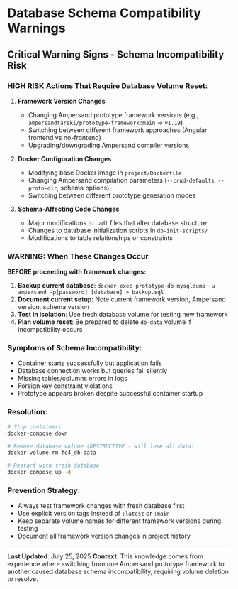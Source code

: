 # Database Schema Compatibility Warnings

## Critical Warning Signs - Schema Incompatibility Risk

### HIGH RISK Actions That Require Database Volume Reset:

1. **Framework Version Changes**
   - Changing Ampersand prototype framework versions (e.g., `ampersandtarski/prototype-framework:main` → `v1.19`)
   - Switching between different framework approaches (Angular frontend vs no-frontend)
   - Upgrading/downgrading Ampersand compiler versions

2. **Docker Configuration Changes**
   - Modifying base Docker image in `project/Dockerfile`
   - Changing Ampersand compilation parameters (`--crud-defaults`, `--proto-dir`, schema options)
   - Switching between different prototype generation modes

3. **Schema-Affecting Code Changes**
   - Major modifications to `.adl` files that alter database structure
   - Changes to database initialization scripts in `db-init-scripts/`
   - Modifications to table relationships or constraints

### WARNING: When These Changes Occur

**BEFORE proceeding with framework changes:**
1. **Backup current database**: `docker exec prototype-db mysqldump -u ampersand -p[password] [database] > backup.sql`
2. **Document current setup**: Note current framework version, Ampersand version, schema version
3. **Test in isolation**: Use fresh database volume for testing new framework
4. **Plan volume reset**: Be prepared to delete `db-data` volume if incompatibility occurs

### Symptoms of Schema Incompatibility:
- Container starts successfully but application fails
- Database connection works but queries fail silently
- Missing tables/columns errors in logs
- Foreign key constraint violations
- Prototype appears broken despite successful container startup

### Resolution:
```bash
# Stop containers
docker-compose down

# Remove database volume (DESTRUCTIVE - will lose all data)
docker volume rm fc4_db-data

# Restart with fresh database
docker-compose up -d
```

### Prevention Strategy:
- Always test framework changes with fresh database first
- Use explicit version tags instead of `:latest` or `:main`
- Keep separate volume names for different framework versions during testing
- Document all framework version changes in project history

---
**Last Updated**: July 25, 2025
**Context**: This knowledge comes from experience where switching from one Ampersand prototype framework to another caused database schema incompatibility, requiring volume deletion to resolve.

